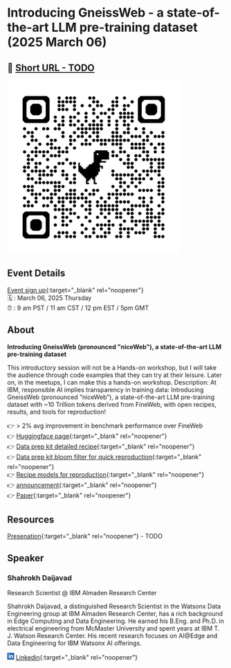 # Introducing GneissWeb - a state-of-the-art LLM pre-training dataset (2025 March 06)

## 🔗 [Short URL - TODO](#)

<img src="../assets/qrcode_the-ai-alliance.github.io.png" width="400px">

## Event Details

[Event sign up](https://www.meetup.com/ibm-developer-sf-bay-area-meetup/){:target="_blank" rel="noopener"}<br>
🗓️ : March 06, 2025 Thursday<br>
⏰ : 9 am PST  / 11 am CST / 12 pm EST / 5pm GMT

## About

**Introducing GneissWeb (pronounced "niceWeb"), a state-of-the-art LLM pre-training dataset**

This introductory session will not be a Hands-on workshop, but I will take the audience through code examples that they can try at their leisure. Later on, in the meetups, I can make this a hands-on workshop.
Description: At IBM, responsible AI implies transparency in training data:
Introducing GneissWeb (pronounced “niceWeb”), a state-of-the-art LLM pre-training dataset with ~10 Trillion tokens derived from FineWeb, with open recipes, results, and tools for reproduction!

👉 > 2% avg improvement in benchmark performance over FineWeb  
👉 [Huggingface page](https://huggingface.co/datasets/ibm-granite/GneissWeb){:target="_blank" rel="noopener"}  
👉 [Data prep kit detailed recipe](https://github.com/IBM/data-prep-kit/blob/dev/examples/notebooks/GneissWeb/GneissWeb.ipynb){:target="_blank" rel="noopener"}  
👉 [Data prep kit bloom filter for quick reproduction](https://github.com/ian-cho/data-prep-kit/blob/dev/transforms/universal/bloom/bloom_python.ipynb){:target="_blank" rel="noopener"}  
👉 [Recipe models for reproduction](https://huggingface.co/collections/ibm-granite/granite-data-67acf1780ddf9261f2c12b47){:target="_blank" rel="noopener"}  
👉 [announcement](https://research.ibm.com/blog/gneissweb-for-granite-training){:target="_blank" rel="noopener"}  
👉 [Paper](https://arxiv.org/abs/2502.14907){:target="_blank" rel="noopener"}  

## Resources

[Presenation](#){:target="_blank" rel="noopener"} - TODO


## Speaker

### Shahrokh Daijavad

Research Scientist @ IBM Almaden Research Center

Shahrokh Daijavad, a distinguished Research Scientist in the Watsonx Data Engineering group at IBM Almaden Research Center, has a rich background in Edge Computing and Data Engineering. He earned his B.Eng. and Ph.D. in electrical engineering from McMaster University and spent years at IBM T. J. Watson Research Center. His recent research focuses on AI@Edge and Data Engineering for IBM Watsonx AI offerings.

<img src="../assets/linkedin.svg" width="16 px"> [Linkedin](https://www.linkedin.com/in/shahrokh-daijavad-98b08b3/){:target="_blank" rel="noopener"}